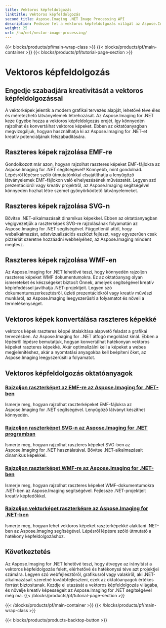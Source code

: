 ```yaml
---
title: Vektoros képfeldolgozás
linktitle: Vektoros képfeldolgozás
second_title: Aspose.Imaging .NET Image Processing API
description: Fedezze fel a vektoros képfeldolgozás világát az Aspose.Imaging for .NET segítségével. Tanuljon meg könnyedén rajzolni és konvertálni vektoros képeket. Fejlessze .NET-projektjeit még ma!
weight: 25
url: /hu/net/vector-image-processing/
---
```


{{< blocks/products/pf/main-wrap-class >}}
{{< blocks/products/pf/main-container >}}
{{< blocks/products/pf/tutorial-page-section >}}

# Vektoros képfeldolgozás


## Engedje szabadjára kreativitását a vektoros képfeldolgozással

A vektorképek jelentik a modern grafikai tervezés alapját, lehetővé téve éles és méretezhető látványelemek létrehozását. Az Aspose.Imaging for .NET keze ügyébe hozza a vektoros képfeldolgozás erejét, így könnyedén rajzolhat és konvertálhat vektoros képeket. Ebben az oktatóanyagban megvizsgáljuk, hogyan használhatja ki az Aspose.Imaging for .NET-et kreatív potenciáljának felszabadítására.

## Raszteres képek rajzolása EMF-re

Gondolkozott már azon, hogyan rajzolhat raszteres képeket EMF-fájlokra az Aspose.Imaging for .NET segítségével? Könnyebb, mint gondolnád. Lépésről lépésre szóló útmutatónkkal elsajátíthatja a lenyűgöző látványelemek EMF-fájlokon való elhelyezésének művészetét. Legyen szó prezentációról vagy kreatív projektről, az Aspose.Imaging segítségével könnyedén hozhat létre szemet gyönyörködtető látványelemeket.

## Raszteres képek rajzolása SVG-n

Bővítse .NET-alkalmazásait dinamikus képekkel. Ebben az oktatóanyagban végigvezetjük a raszterképek SVG-re rajzolásának folyamatán az Aspose.Imaging for .NET segítségével. Függetlenül attól, hogy webalkalmazást, adatvizualizációs eszközt fejleszt, vagy egyszerűen csak pizzériát szeretne hozzáadni webhelyéhez, az Aspose.Imaging mindent megtesz.

## Raszteres képek rajzolása WMF-en

Az Aspose.Imaging for .NET lehetővé teszi, hogy könnyedén rajzoljon raszteres képeket WMF dokumentumokra. Ez az oktatóanyag olyan ismereteket és készségeket biztosít Önnek, amelyek segítségével kreatív képlefedéssel javíthatja .NET-projektjeit. Legyen szó dokumentumszerkesztésről, üzleti prezentációkról vagy kreatív művészi munkáról, az Aspose.Imaging leegyszerűsíti a folyamatot és növeli a termelékenységet.

## Vektoros képek konvertálása raszteres képekké

vektoros képek raszteres képpé átalakítása alapvető feladat a grafikai tervezésben. Az Aspose.Imaging for ..NET átfogó megoldást kínál. Ebben a lépésről lépésre bemutatjuk, hogyan konvertálhat hatékonyan vektoros képeket raszteres képekké. Akár optimalizálni kell a képeket a webes megjelenítéshez, akár a nyomtatási anyagokba kell beépíteni őket, az Aspose.Imaging leegyszerűsíti a folyamatot.

## Vektoros képfeldolgozás oktatóanyagok
### [Rajzoljon raszterképet az EMF-re az Aspose.Imaging for .NET-ben](./draw-raster-image-on-emf/)
Ismerje meg, hogyan rajzolhat raszterképeket EMF-fájlokra az Aspose.Imaging for .NET segítségével. Lenyűgöző látványt készíthet könnyedén.
### [Rajzoljon raszterképet SVG-n az Aspose.Imaging for .NET programban](./draw-raster-image-on-svg/)
Ismerje meg, hogyan rajzolhat raszteres képeket SVG-ben az Aspose.Imaging for .NET használatával. Bővítse .NET-alkalmazásait dinamikus képekkel.
### [Rajzoljon raszterképet WMF-re az Aspose.Imaging for .NET-ben](./draw-raster-image-on-wmf/)
Ismerje meg, hogyan rajzolhat raszteres képeket WMF-dokumentumokra .NET-ben az Aspose.Imaging segítségével. Fejlessze .NET-projektjeit kreatív képfedőkkel.
### [Rajzoljon vektorképet raszterképre az Aspose.Imaging for .NET-ben](./draw-vector-image-to-raster-image/)
Ismerje meg, hogyan lehet vektoros képeket raszterképekké alakítani .NET-ben az Aspose.Imaging segítségével. Lépésről lépésre szóló útmutató a hatékony képfeldolgozáshoz.

## Következtetés

Az Aspose.Imaging for .NET lehetővé teszi, hogy átvegye az irányítást a vektoros képfeldolgozás felett, elérhetővé és hatékonysá téve azt projektjei számára. Legyen szó webfejlesztőről, grafikusról vagy valakiről, aki .NET-alkalmazásait szeretné továbbfejleszteni, ezek az oktatóanyagok értékes forrást biztosítanak. Kezdje el utazását a vektoros képfeldolgozás világába, és növelje kreatív képességeit az Aspose.Imaging for .NET segítségével még ma.
{{< /blocks/products/pf/tutorial-page-section >}}

{{< /blocks/products/pf/main-container >}}
{{< /blocks/products/pf/main-wrap-class >}}

{{< blocks/products/products-backtop-button >}}
